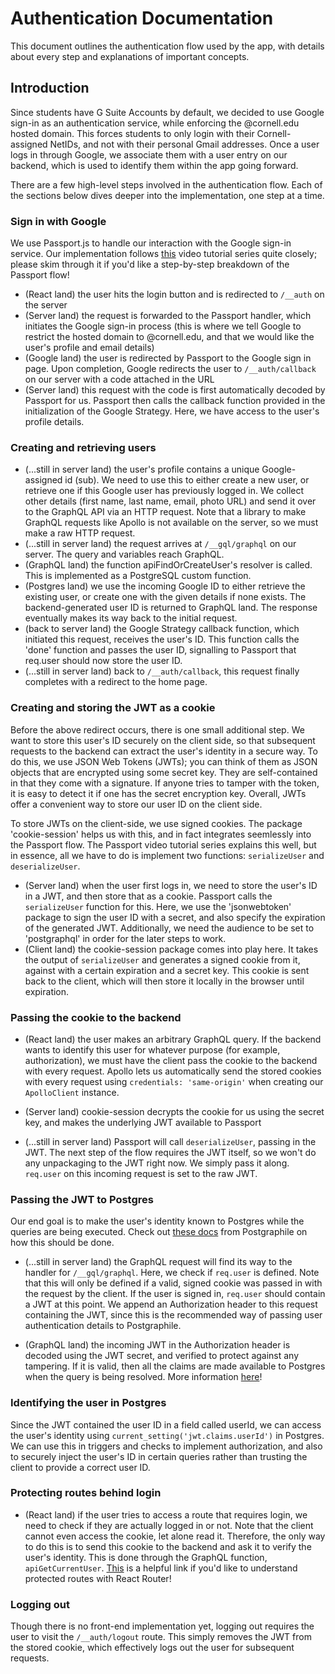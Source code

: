 # Authentication Documentation
This document outlines the authentication flow used by the app, with details about every step and explanations of important concepts.

## Introduction
Since students have G Suite Accounts by default, we decided to use Google sign-in as an authentication service, while enforcing the @cornell.edu hosted domain. This forces students to only login with their Cornell-assigned NetIDs, and not with their personal Gmail addresses. Once a user logs in through Google, we associate them with a user entry on our backend, which is used to identify them within the app going forward.

There are a few high-level steps involved in the authentication flow. Each of the sections below dives deeper into the implementation, one step at a time.

### Sign in with Google
We use Passport.js to handle our interaction with the Google sign-in service. Our implementation follows [this](https://www.youtube.com/playlist?list=PL4cUxeGkcC9jdm7QX143aMLAqyM-jTZ2x) video tutorial series quite closely; please skim through it if you'd like a step-by-step breakdown of the Passport flow!

- (React land) the user hits the login button and is redirected to `/__auth` on the server
- (Server land) the request is forwarded to the Passport handler, which initiates the Google sign-in process (this is where we tell Google to restrict the hosted domain to @cornell.edu, and that we would like the user's profile and email details)
- (Google land) the user is redirected by Passport to the Google sign in page. Upon completion, Google redirects the user to `/__auth/callback` on our server with a code attached in the URL
- (Server land) this request with the code is first automatically decoded by Passport for us. Passport then calls the callback function provided in the initialization of the Google Strategy. Here, we have access to the user's profile details.

### Creating and retrieving users
- (...still in server land) the user's profile contains a unique Google-assigned id (sub). We need to use this to either create a new user, or retrieve one if this Google user has previously logged in. We collect other details (first name, last name, email, photo URL) and send it over to the GraphQL API via an HTTP request. Note that a library to make GraphQL requests like Apollo is not available on the server, so we must make a raw HTTP request.
- (...still in server land) the request arrives at `/__gql/graphql` on our server. The query and variables reach GraphQL.
- (GraphQL land) the function apiFindOrCreateUser's resolver is called. This is implemented as a PostgreSQL custom function.
- (Postgres land) we use the incoming Google ID to either retrieve the existing user, or create one with the given details if none exists. The backend-generated user ID is returned to GraphQL land. The response eventually makes its way back to the initial request.
- (back to server land) the Google Strategy callback function, which initiated this request, receives the user's ID. This function calls the 'done' function and passes the user ID, signalling to Passport that req.user should now store the user ID.
- (...still in server land) back to `/__auth/callback`, this request finally completes with a redirect to the home page.

### Creating and storing the JWT as a cookie
Before the above redirect occurs, there is one small additional step. We want to store this user's ID securely on the client side, so that subsequent requests to the backend can extract the user's identity in a secure way. To do this, we use JSON Web Tokens (JWTs); you can think of them as JSON objects that are encrypted using some secret key. They are self-contained in that they come with a signature. If anyone tries to tamper with the token, it is easy to detect it if one has the secret encryption key. Overall, JWTs offer a convenient way to store our user ID on the client side.

To store JWTs on the client-side, we use signed cookies. The package 'cookie-session' helps us with this, and in fact integrates seemlessly into the Passport flow. The Passport video tutorial series explains this well, but in essence, all we have to do is implement two functions: `serializeUser` and `deserializeUser`.

- (Server land) when the user first logs in, we need to store the user's ID in a JWT, and then store that as a cookie. Passport calls the `serializeUser` function for this. Here, we use the 'jsonwebtoken' package to sign the user ID with a secret, and also specify the expiration of the generated JWT. Additionally, we need the audience to be set to 'postgraphql' in order for the later steps to work.
- (Client land) the cookie-session package comes into play here. It takes the output of `serializeUser` and generates a signed cookie from it, against with a certain expiration and a secret key. This cookie is sent back to the client, which will then store it locally in the browser until expiration.

### Passing the cookie to the backend
- (React land) the user makes an arbitrary GraphQL query. If the backend wants to identify this user for whatever purpose (for example, authorization), we must have the client pass the cookie to the backend with every request. Apollo lets us automatically send the stored cookies with every request using `credentials: 'same-origin'` when creating our `ApolloClient` instance.

- (Server land) cookie-session decrypts the cookie for us using the secret key, and makes the underlying JWT available to Passport

- (...still in server land) Passport will call `deserializeUser`, passing in the JWT. The next step of the flow requires the JWT itself, so we won't do any unpackaging to the JWT right now. We simply pass it along. `req.user` on this incoming request is set to the raw JWT.

### Passing the JWT to Postgres
Our end goal is to make the user's identity known to Postgres while the queries are being executed. Check out [these docs](https://www.graphile.org/postgraphile/postgresql-schema-design/#json-web-tokens) from Postgraphile on how this should be done.

- (...still in server land) the GraphQL request will find its way to the handler for `/__gql/graphql`. Here, we check if `req.user` is defined. Note that this will only be defined if a valid, signed cookie was passed in with the request by the client. If the user is signed in, `req.user` should contain a JWT at this point. We append an Authorization header to this request containing the JWT, since this is the recommended way of passing user authentication details to Postgraphile.

- (GraphQL land) the incoming JWT in the Authorization header is decoded using the JWT secret, and verified to protect against any tampering. If it is valid, then all the claims are made available to Postgres when the query is being resolved. More information [here](https://www.graphile.org/postgraphile/postgresql-schema-design/#json-web-tokens)!

### Identifying the user in Postgres
Since the JWT contained the user ID in a field called userId, we can access the user's identity using `current_setting('jwt.claims.userId')` in Postgres. We can use this in triggers and checks to implement authorization, and also to securely inject the user's ID in certain queries rather than trusting the client to provide a correct user ID.

### Protecting routes behind login
- (React land) if the user tries to access a route that requires login, we need to check if they are actually logged in or not. Note that the client cannot even access the cookie, let alone read it. Therefore, the only way to do this is to send this cookie to the backend and ask it to verify the user's identity. This is done through the GraphQL function, `apiGetCurrentUser`. [This](https://tylermcginnis.com/react-router-protected-routes-authentication/) is a helpful link if you'd like to understand protected routes with React Router!

### Logging out
Though there is no front-end implementation yet, logging out requires the user to visit the `/__auth/logout` route. This simply removes the JWT from the stored cookie, which effectively logs out the user for subsequent requests.